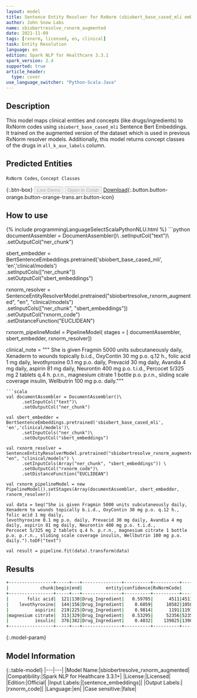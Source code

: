 ```yaml
---
layout: model
title: Sentence Entity Resolver for RxNorm (sbiobert_base_cased_mli embeddings)
author: John Snow Labs
name: sbiobertresolve_rxnorm_augmented
date: 2021-11-09
tags: [rxnorm, licensed, en, clinical]
task: Entity Resolution
language: en
edition: Spark NLP for Healthcare 3.3.1
spark_version: 2.4
supported: true
article_header:
  type: cover
use_language_switcher: "Python-Scala-Java"
---
```


## Description

This model maps clinical entities and concepts (like drugs/ingredients) to RxNorm codes using `sbiobert_base_cased_mli` Sentence Bert Embeddings. It trained on the augmented version of the dataset which is used in previous RxNorm resolver models. Additionally, this model returns concept classes of the drugs in `all_k_aux_labels` column.

## Predicted Entities

`RxNorm Codes`, `Concept Classes`

{:.btn-box}
<button class="button button-orange" disabled>Live Demo</button>
<button class="button button-orange" disabled>Open in Colab</button>
[Download](https://s3.amazonaws.com/auxdata.johnsnowlabs.com/clinical/models/rxnorm_slim_augmented_jsl_350K_081121_model_en_3.3.2_3.0_1636471226942.zip){:.button.button-orange.button-orange-trans.arr.button-icon}

## How to use



<div class="tabs-box" markdown="1">
{% include programmingLanguageSelectScalaPythonNLU.html %}
```python
documentAssembler = DocumentAssembler()\
      .setInputCol("text")\
      .setOutputCol("ner_chunk")

sbert_embedder = BertSentenceEmbeddings.pretrained('sbiobert_base_cased_mli', 'en','clinical/models')\
      .setInputCols(["ner_chunk"])\
      .setOutputCol("sbert_embeddings")
    
rxnorm_resolver = SentenceEntityResolverModel.pretrained("sbiobertresolve_rxnorm_augmented", "en", "clinical/models") \
      .setInputCols(["ner_chunk", "sbert_embeddings"]) \
      .setOutputCol("rxnorm_code")\
      .setDistanceFunction("EUCLIDEAN")

rxnorm_pipelineModel = PipelineModel(
    stages = [
        documentAssembler,
        sbert_embedder,
        rxnorm_resolver])

clinical_note = """
She is given Fragmin 5000 units subcutaneously daily, Xenaderm to wounds topically b.i.d., OxyContin 30 mg p.o. q.12 h., folic acid 1 mg daily, 
levothyroxine 0.1 mg p.o. daily, Prevacid 30 mg daily, Avandia 4 mg daily, aspirin 81 mg daily, Neurontin 400 mg p.o. t.i.d., 
Percocet 5/325 mg 2 tablets q.4 h. p.r.n., magnesium citrate 1 bottle p.o. p.r.n., sliding scale coverage insulin, Wellbutrin 100 mg p.o. daily."""
```
```scala
val documentAssembler = DocumentAssembler()\
      .setInputCol("text")\
      .setOutputCol("ner_chunk")

val sbert_embedder = BertSentenceEmbeddings.pretrained('sbiobert_base_cased_mli', 'en','clinical/models')\
      .setInputCols("ner_chunk")\
      .setOutputCol("sbert_embeddings")
    
val rxnorm_resolver = SentenceEntityResolverModel.pretrained("sbiobertresolve_rxnorm_augmented", "en", "clinical/models") \
      .setInputCols(Array("ner_chunk", "sbert_embeddings")) \
      .setOutputCol("rxnorm_code")\
      .setDistanceFunction("EUCLIDEAN")

val rxnorm_pipelineModel = new PipelineModel().setStages(Array(documentAssembler, sbert_embedder, rxnorm_resolver))

val data = Seq("She is given Fragmin 5000 units subcutaneously daily, Xenaderm to wounds topically b.i.d., OxyContin 30 mg p.o. q.12 h., folic acid 1 mg daily, 
levothyroxine 0.1 mg p.o. daily, Prevacid 30 mg daily, Avandia 4 mg daily, aspirin 81 mg daily, Neurontin 400 mg p.o. t.i.d., 
Percocet 5/325 mg 2 tablets q.4 h. p.r.n., magnesium citrate 1 bottle p.o. p.r.n., sliding scale coverage insulin, Wellbutrin 100 mg p.o. daily.").toDF("text")

val result = pipeline.fit(data).transform(data)
```
</div>

## Results

```bash
+-----------------+-----+---+---------------+----------+----------+--------------------------------------------------+--------------------------------------------------+--------------------------------------------------+
|            chunk|begin|end|         entity|confidence|RxNormCode|                                         all_codes|                                       resolutions|                                     Concept Class|
+-----------------+-----+---+---------------+----------+----------+--------------------------------------------------+--------------------------------------------------+--------------------------------------------------+
|       folic acid|  121|130|Drug_Ingredient|   0.59705|      4511|4511:::1162058:::1162059:::62356:::1376005:::54...|folic acid:::folic acid oral product:::folic ac...|Ingredient:::Clinical Dose Group:::Clinical Dos...|
|    levothyroxine|  144|156|Drug_Ingredient|    0.6059|     10582|10582:::1868004:::40144:::1602753:::1602745:::2...|levothyroxine:::levothyroxine injection:::levot...|Ingredient:::Clinical Drug Form:::Precise Ingre...|
|          aspirin|  219|225|Drug_Ingredient|    0.9814|      1191|1191:::405403:::218266:::1154070:::215568:::202...|aspirin:::ysp aspirin:::med aspirin:::aspirin p...|Ingredient:::Brand Name:::Brand Name:::Clinical...|
|magnesium citrate|  313|329|Drug_Ingredient|   0.53295|     52356|52356:::29155:::1314220:::1006900:::52358:::291...|magnesium citrate:::magnesium carbonate:::magne...|Ingredient:::Ingredient:::Precise Ingredient:::...|
|          insulin|  376|382|Drug_Ingredient|    0.4832|    139825|139825:::1740938:::274783:::86009:::1605101:::5...|insulin detemir:::insulin argine:::insulin glar...|Ingredient:::Ingredient:::Ingredient:::Ingredie...|
+-----------------+-----+---+---------------+----------+----------+--------------------------------------------------+--------------------------------------------------+--------------------------------------------------+
```

{:.model-param}
## Model Information

{:.table-model}
|---|---|
|Model Name:|sbiobertresolve_rxnorm_augmented|
|Compatibility:|Spark NLP for Healthcare 3.3.1+|
|License:|Licensed|
|Edition:|Official|
|Input Labels:|[sentence_embeddings]|
|Output Labels:|[rxnorm_code]|
|Language:|en|
|Case sensitive:|false|
